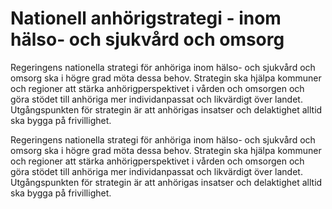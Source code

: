 # Nationell anhörigstrategi - inom hälso- och sjukvård och omsorg

Regeringens nationella strategi för anhöriga inom hälso- och sjukvård och omsorg ska i högre grad möta dessa behov. Strategin ska hjälpa kommuner och regioner att stärka anhörigperspektivet i vården och omsorgen och göra stödet till anhöriga mer individanpassat och likvärdigt över landet. Utgångspunkten för strategin är att anhörigas insatser och delaktighet alltid ska bygga på frivillighet.

Regeringens nationella strategi för anhöriga inom hälso- och sjukvård och omsorg ska i högre grad möta dessa behov. Strategin ska hjälpa kommuner och regioner att stärka anhörigperspektivet i vården och omsorgen och göra stödet till anhöriga mer individanpassat och likvärdigt över landet. Utgångspunkten för strategin är att anhörigas insatser och delaktighet alltid ska bygga på frivillighet.
